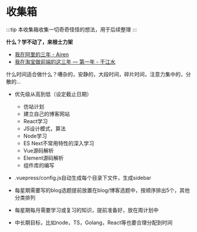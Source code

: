 # 收集箱

:::tip
本收集箱收集一切奇奇怪怪的想法，用于后续整理
:::

**什么？学不动了，来根士力架**  
- [我在阿里的三年 - Airen](https://www.w3cplus.com/in-alibaba-three-years.html)  
- [我在淘宝做前端的这三年 — 第一年 - 于江水](https://juejin.im/post/5c74d4b9e51d4512c37ea03b)  

什么时间适合做什么？嘈杂的，安静的，大段时间，碎片时间，注意力集中的，分散的...
- 优先级从高到低（设定截止日期）
  - 仿站计划
  - 建立自己的博客网站
  - React学习
  - JS设计模式，算法
  - Node学习
  - ES Next不常用特性的深入学习
  - Vue源码解析
  - Element源码解析
  - 组件库的编写

- .vuepress/config.js自动生成每个目录下文件，生成sidebar
- 每星期需要写的blog选题提前放置在blog/博客选题中，按顺序排出5个，其他分类排列
- 每星期每月需要学习或复习的知识，提前准备好，放在周计划中
- 中长期目标，比如node，TS，Golang，React等也要合理分配到时间
